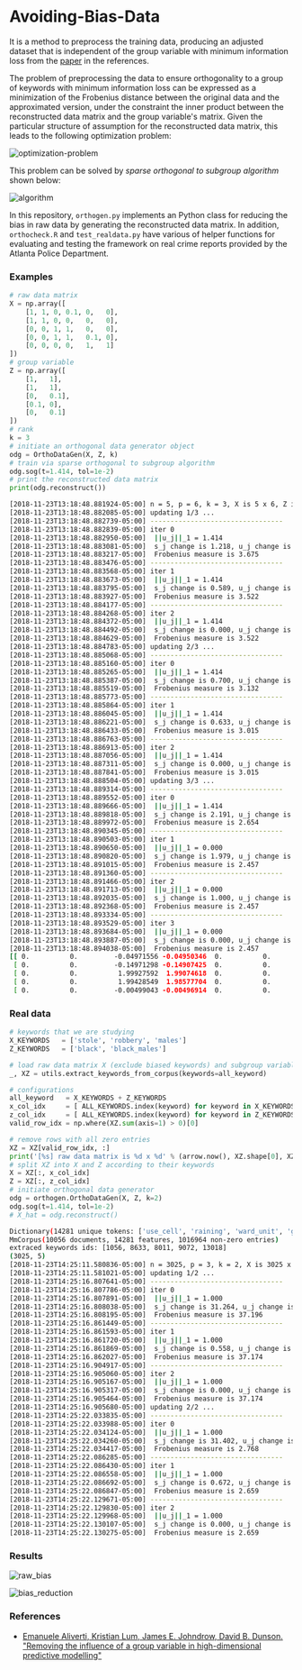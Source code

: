 Avoiding-Bias-Data
===

It is a method to preprocess the training data, producing an adjusted dataset that is independent of the group variable with minimum information loss from the [paper](https://arxiv.org/abs/1810.08255) in the references.

The problem of preprocessing the data to ensure orthogonality to a group of keywords with minimum information loss can be expressed as a minimization of the Frobenius distance between the original data and the approximated version, under the constraint the inner product between the reconstructed data matrix and the group variable's matrix. Given the particular structure of assumption for the reconstructed data matrix, this leads to the following optimization problem:

![optimization-problem](https://github.com/meowoodie/Avoiding-Bias-Data/blob/master/imgs/optimizatio-problem.png)

This problem can be solved by *sparse orthogonal to subgroup algorithm* shown below:

![algorithm](https://github.com/meowoodie/Avoiding-Bias-Data/blob/master/imgs/algorithm.png)

In this repository, `orthogen.py` implements an Python class for reducing the bias in raw data by generating the reconstructed data matrix. In addition, `orthocheck.R` and `test_realdata.py` have various of helper functions for evaluating and testing the framework on real crime reports provided by the Atlanta Police Department.

### Examples

```python
# raw data matrix
X = np.array([
    [1, 1, 0, 0.1, 0,   0],
    [1, 1, 0, 0,   0,   0],
    [0, 0, 1, 1,   0,   0],
    [0, 0, 1, 1,   0.1, 0],
    [0, 0, 0, 0,   1,   1]
])
# group variable
Z = np.array([
    [1,   1],
    [1,   1],
    [0,   0.1],
    [0.1, 0],
    [0,   0.1]
])
# rank
k = 3
# initiate an orthogonal data generator object
odg = OrthoDataGen(X, Z, k)
# train via sparse orthogonal to subgroup algorithm
odg.sog(t=1.414, tol=1e-2)
# print the reconstructed data matrix
print(odg.reconstruct())
```

```bash
[2018-11-23T13:18:48.881924-05:00] n = 5, p = 6, k = 3, X is 5 x 6, Z is 5 x 2.
[2018-11-23T13:18:48.882085-05:00] updating 1/3 ...
[2018-11-23T13:18:48.882739-05:00] ---------------------------------
[2018-11-23T13:18:48.882839-05:00] iter 0
[2018-11-23T13:18:48.882950-05:00]	||u_j||_1 = 1.414
[2018-11-23T13:18:48.883081-05:00]	s_j change is 1.218, u_j change is 1.245
[2018-11-23T13:18:48.883217-05:00]	Frobenius measure is 3.675
[2018-11-23T13:18:48.883476-05:00] ---------------------------------
[2018-11-23T13:18:48.883568-05:00] iter 1
[2018-11-23T13:18:48.883673-05:00]	||u_j||_1 = 1.414
[2018-11-23T13:18:48.883795-05:00]	s_j change is 0.589, u_j change is 0.007
[2018-11-23T13:18:48.883927-05:00]	Frobenius measure is 3.522
[2018-11-23T13:18:48.884177-05:00] ---------------------------------
[2018-11-23T13:18:48.884268-05:00] iter 2
[2018-11-23T13:18:48.884372-05:00]	||u_j||_1 = 1.414
[2018-11-23T13:18:48.884492-05:00]	s_j change is 0.000, u_j change is 0.000
[2018-11-23T13:18:48.884629-05:00]	Frobenius measure is 3.522
[2018-11-23T13:18:48.884783-05:00] updating 2/3 ...
[2018-11-23T13:18:48.885068-05:00] ---------------------------------
[2018-11-23T13:18:48.885160-05:00] iter 0
[2018-11-23T13:18:48.885265-05:00]	||u_j||_1 = 1.414
[2018-11-23T13:18:48.885387-05:00]	s_j change is 0.700, u_j change is 1.068
[2018-11-23T13:18:48.885519-05:00]	Frobenius measure is 3.132
[2018-11-23T13:18:48.885773-05:00] ---------------------------------
[2018-11-23T13:18:48.885864-05:00] iter 1
[2018-11-23T13:18:48.886045-05:00]	||u_j||_1 = 1.414
[2018-11-23T13:18:48.886221-05:00]	s_j change is 0.633, u_j change is 0.009
[2018-11-23T13:18:48.886433-05:00]	Frobenius measure is 3.015
[2018-11-23T13:18:48.886763-05:00] ---------------------------------
[2018-11-23T13:18:48.886913-05:00] iter 2
[2018-11-23T13:18:48.887056-05:00]	||u_j||_1 = 1.414
[2018-11-23T13:18:48.887311-05:00]	s_j change is 0.000, u_j change is 0.000
[2018-11-23T13:18:48.887841-05:00]	Frobenius measure is 3.015
[2018-11-23T13:18:48.888504-05:00] updating 3/3 ...
[2018-11-23T13:18:48.889314-05:00] ---------------------------------
[2018-11-23T13:18:48.889552-05:00] iter 0
[2018-11-23T13:18:48.889666-05:00]	||u_j||_1 = 1.414
[2018-11-23T13:18:48.889818-05:00]	s_j change is 2.191, u_j change is 2.704
[2018-11-23T13:18:48.889972-05:00]	Frobenius measure is 2.654
[2018-11-23T13:18:48.890345-05:00] ---------------------------------
[2018-11-23T13:18:48.890503-05:00] iter 1
[2018-11-23T13:18:48.890650-05:00]	||u_j||_1 = 0.000
[2018-11-23T13:18:48.890820-05:00]	s_j change is 1.979, u_j change is 1.000
[2018-11-23T13:18:48.891015-05:00]	Frobenius measure is 2.457
[2018-11-23T13:18:48.891360-05:00] ---------------------------------
[2018-11-23T13:18:48.891466-05:00] iter 2
[2018-11-23T13:18:48.891713-05:00]	||u_j||_1 = 0.000
[2018-11-23T13:18:48.892035-05:00]	s_j change is 1.000, u_j change is 0.000
[2018-11-23T13:18:48.892368-05:00]	Frobenius measure is 2.457
[2018-11-23T13:18:48.893334-05:00] ---------------------------------
[2018-11-23T13:18:48.893529-05:00] iter 3
[2018-11-23T13:18:48.893684-05:00]	||u_j||_1 = 0.000
[2018-11-23T13:18:48.893887-05:00]	s_j change is 0.000, u_j change is 0.000
[2018-11-23T13:18:48.894038-05:00]	Frobenius measure is 2.457
[[ 0.          0.         -0.04971556 -0.04950346  0.          0.        ]
 [ 0.          0.         -0.14971298 -0.14907425  0.          0.        ]
 [ 0.          0.          1.99927592  1.99074618  0.          0.        ]
 [ 0.          0.          1.99428549  1.98577704  0.          0.        ]
 [ 0.          0.         -0.00499043 -0.00496914  0.          0.        ]]
```

### Real data

```python
# keywords that we are studying
X_KEYWORDS   = ['stole', 'robbery', 'males']
Z_KEYWORDS   = ['black', 'black_males']

# load raw data matrix X (exclude biased keywords) and subgroup variable Z (biased keywords)
_, XZ = utils.extract_keywords_from_corpus(keywords=all_keyword)

# configurations
all_keyword   = X_KEYWORDS + Z_KEYWORDS
x_col_idx     = [ ALL_KEYWORDS.index(keyword) for keyword in X_KEYWORDS ]
z_col_idx     = [ ALL_KEYWORDS.index(keyword) for keyword in Z_KEYWORDS ]
valid_row_idx = np.where(XZ.sum(axis=1) > 0)[0]

# remove rows with all zero entries
XZ = XZ[valid_row_idx, :]
print('[%s] raw data matrix is %d x %d' % (arrow.now(), XZ.shape[0], XZ.shape[1]), file=sys.stderr)
# split XZ into X and Z according to their keywords
X = XZ[:, x_col_idx]
Z = XZ[:, z_col_idx]
# initiate orthogonal data generator
odg = orthogen.OrthoDataGen(X, Z, k=2)
odg.sog(t=1.414, tol=1e-2)
# X_hat = odg.reconstruct()
```

```bash
Dictionary(14281 unique tokens: ['use_cell', 'raining', 'ward_unit', 'group_males', 'call_regards']...)
MmCorpus(10056 documents, 14281 features, 1016964 non-zero entries)
extraced keywords ids: [1056, 8633, 8011, 9072, 13018]
(3025, 5)
[2018-11-23T14:25:11.580836-05:00] n = 3025, p = 3, k = 2, X is 3025 x 3, Z is 3025 x 2.
[2018-11-23T14:25:11.581021-05:00] updating 1/2 ...
[2018-11-23T14:25:16.807641-05:00] ---------------------------------
[2018-11-23T14:25:16.807786-05:00] iter 0
[2018-11-23T14:25:16.807891-05:00]	||u_j||_1 = 1.000
[2018-11-23T14:25:16.808038-05:00]	s_j change is 31.264, u_j change is 0.809
[2018-11-23T14:25:16.808195-05:00]	Frobenius measure is 37.196
[2018-11-23T14:25:16.861449-05:00] ---------------------------------
[2018-11-23T14:25:16.861593-05:00] iter 1
[2018-11-23T14:25:16.861720-05:00]	||u_j||_1 = 1.000
[2018-11-23T14:25:16.861869-05:00]	s_j change is 0.558, u_j change is 0.000
[2018-11-23T14:25:16.862027-05:00]	Frobenius measure is 37.174
[2018-11-23T14:25:16.904917-05:00] ---------------------------------
[2018-11-23T14:25:16.905060-05:00] iter 2
[2018-11-23T14:25:16.905167-05:00]	||u_j||_1 = 1.000
[2018-11-23T14:25:16.905317-05:00]	s_j change is 0.000, u_j change is 0.000
[2018-11-23T14:25:16.905464-05:00]	Frobenius measure is 37.174
[2018-11-23T14:25:16.905680-05:00] updating 2/2 ...
[2018-11-23T14:25:22.033835-05:00] ---------------------------------
[2018-11-23T14:25:22.033988-05:00] iter 0
[2018-11-23T14:25:22.034124-05:00]	||u_j||_1 = 1.000
[2018-11-23T14:25:22.034260-05:00]	s_j change is 31.402, u_j change is 1.006
[2018-11-23T14:25:22.034417-05:00]	Frobenius measure is 2.768
[2018-11-23T14:25:22.086285-05:00] ---------------------------------
[2018-11-23T14:25:22.086430-05:00] iter 1
[2018-11-23T14:25:22.086558-05:00]	||u_j||_1 = 1.000
[2018-11-23T14:25:22.086692-05:00]	s_j change is 0.672, u_j change is 0.000
[2018-11-23T14:25:22.086847-05:00]	Frobenius measure is 2.659
[2018-11-23T14:25:22.129671-05:00] ---------------------------------
[2018-11-23T14:25:22.129830-05:00] iter 2
[2018-11-23T14:25:22.129968-05:00]	||u_j||_1 = 1.000
[2018-11-23T14:25:22.130107-05:00]	s_j change is 0.000, u_j change is 0.000
[2018-11-23T14:25:22.130275-05:00]	Frobenius measure is 2.659
```

### Results

![raw_bias](https://github.com/meowoodie/Avoiding-Bias-Data/blob/master/imgs/raw_bias.png)

![bias_reduction](https://github.com/meowoodie/Avoiding-Bias-Data/blob/master/imgs/bias_reduction.png)

### References

- [Emanuele Aliverti, Kristian Lum, James E. Johndrow, David B. Dunson. "Removing the influence of a group variable in high-dimensional predictive modelling"](https://arxiv.org/abs/1810.08255)
